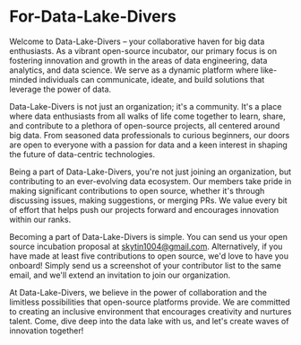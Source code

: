 # For-Data-Lake-Divers
Welcome to Data-Lake-Divers – your collaborative haven for big data enthusiasts. As a vibrant open-source incubator, our primary focus is on fostering innovation and growth in the areas of data engineering, data analytics, and data science. We serve as a dynamic platform where like-minded individuals can communicate, ideate, and build solutions that leverage the power of data.

Data-Lake-Divers is not just an organization; it's a community. It's a place where data enthusiasts from all walks of life come together to learn, share, and contribute to a plethora of open-source projects, all centered around big data. From seasoned data professionals to curious beginners, our doors are open to everyone with a passion for data and a keen interest in shaping the future of data-centric technologies.

Being a part of Data-Lake-Divers, you're not just joining an organization, but contributing to an ever-evolving data ecosystem. Our members take pride in making significant contributions to open source, whether it's through discussing issues, making suggestions, or merging PRs. We value every bit of effort that helps push our projects forward and encourages innovation within our ranks.

Becoming a part of Data-Lake-Divers is simple. You can send us your open source incubation proposal at skytin1004@gmail.com. Alternatively, if you have made at least five contributions to open source, we'd love to have you onboard! Simply send us a screenshot of your contributor list to the same email, and we'll extend an invitation to join our organization.

At Data-Lake-Divers, we believe in the power of collaboration and the limitless possibilities that open-source platforms provide. We are committed to creating an inclusive environment that encourages creativity and nurtures talent. Come, dive deep into the data lake with us, and let's create waves of innovation together!
